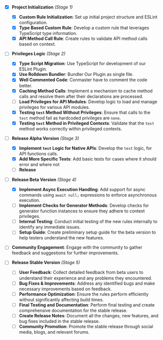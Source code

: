 - [X] **Project Initialization** *(Stage 1)*
  - [X] **Custom Rule Initialization**: Set up initial project structure and ESLint configuration.
  - [X] **Type Based Custom Rule**: Develop a custom rule that leverages TypeScript type information.
  - [X] **API Method Call Rule**: Create rules to validate API method calls based on context.

- [ ] **Privileges Logic** *(Stage 2)*
  - [X] **Type Script Migration**: Use TypeScript for development of our ESLint Plugin.
  - [X] **Use Rolldown Bundler**: Bundler Our Plugin as single file.
  - [X] **Well Commented Code**: Conmaster have to comment the code better.
  - [X] **Caching Method Calls**: Implement a mechanism to cache method calls and resolve them after their declarations are processed.
  - [ ] **Load Privileges for API Modules**: Develop logic to load and manage privileges for various API modules.
  - [X] **Testing `test` Method Without Privileges**: Ensure that calls to the `test` method fail as hardcoded privileges are `none`.
  - [X] **Testing `test` Method in Privileged Contexts**: Validate that the `test` method works correctly within privileged contexts.

- [ ] **Release Alpha Version** *(Stage 3)*
  - [X] **Implement `test` Logic for Native APIs**: Develop the `test` logic, for API functions calls.
  - [X] **Add More Specific Tests**: Add basic tests for cases where it should error and where not
  - [ ] **Release**

- [ ] **Release Beta Version** *(Stage 4)*
  - [X] **Implement Async Execution Handling**: Add support for async commands using `await null;` expressions to enforce asynchronous execution.
  - [ ] **Implement Checks for Generator Methods**: Develop checks for generator function instances to ensure they adhere to context privileges.
  - [ ] **Internal Testing**: Conduct initial testing of the new rules internally to identify any immediate issues.
  - [ ] **Setup Guide**: Create preliminary setup guide for the beta version to help testers understand the new features.
 - [ ] **Community Engagement**: Engage with the community to gather feedback and suggestions for further improvements.


- [ ] **Release Stable Version** *(Stage 5)*
  - [ ] **User Feedback**: Collect detailed feedback from beta users to understand their experience and any problems they encountered.
  - [ ] **Bug Fixes & Improvements**: Address any identified bugs and make necessary improvements based on feedback.
  - [ ] **Performance Optimization**: Ensure the rules perform efficiently without significantly affecting build times.
  - [ ] **Final Testing and Documentation**: Perform final testing and create comprehensive documentation for the stable release.
  - [ ] **Create Release Notes**: Document all the changes, new features, and bug fixes included in the stable release.
  - [ ] **Community Promotion**: Promote the stable release through social media, blogs, and relevant forums.
